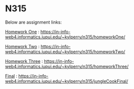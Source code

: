 # N315

Below are assignment links:

[Homework One](https://in-info-web4.informatics.iupui.edu/~kylperry/n315/homeworkOne/) : https://in-info-web4.informatics.iupui.edu/~kylperry/n315/homeworkOne/

[Homework Two](https://in-info-web4.informatics.iupui.edu/~kylperry/n315/homeworkTwo/) : https://in-info-web4.informatics.iupui.edu/~kylperry/n315/homeworkTwo/

[Homework Three](https://in-info-web4.informatics.iupui.edu/~kylperry/n315/homeworkThree/) : https://in-info-web4.informatics.iupui.edu/~kylperry/n315/homeworkThree/

[Final](https://in-info-web4.informatics.iupui.edu/~kylperry/n315/jungleCookFinal/) : https://in-info-web4.informatics.iupui.edu/~kylperry/n315/jungleCookFinal/
